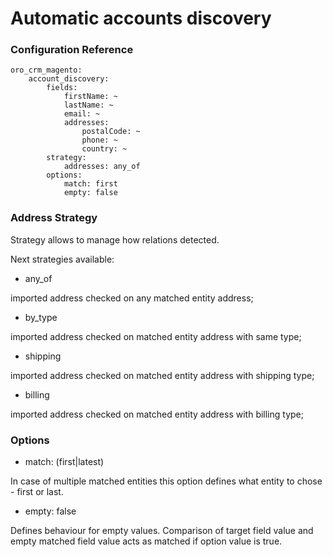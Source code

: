 Automatic accounts discovery
============================

### Configuration Reference

```
oro_crm_magento:
    account_discovery:
        fields:
            firstName: ~
            lastName: ~
            email: ~
            addresses:
                postalCode: ~
                phone: ~
                country: ~
        strategy:
            addresses: any_of
        options:
            match: first
            empty: false
```

### Address Strategy

Strategy allows to manage how relations detected.

Next strategies available:

* any_of 

imported address checked on any matched entity address;

* by_type

imported address checked on matched entity address with same type;

* shipping

imported address checked on matched entity address with shipping type;

* billing

imported address checked on matched entity address with billing type;


### Options

* match: (first|latest)

In case of multiple matched entities this option defines what entity to chose - first or last.

* empty: false

Defines behaviour for empty values. Comparison of target field value and empty matched field value acts as matched if 
option value is true.
